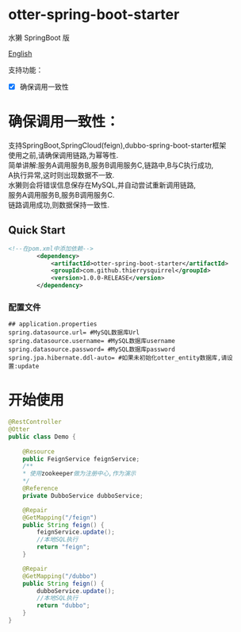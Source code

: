 # otter-spring-boot-starter

水獭   SpringBoot 版  

[English](./README.md)  

支持功能：  
- [x] 确保调用一致性  

# 确保调用一致性：  
  支持SpringBoot,SpringCloud(feign),dubbo-spring-boot-starter框架  
  使用之前,请确保调用链路,为幂等性.   
  简单讲解:服务A调用服务B,服务B调用服务C,链路中,B与C执行成功,  
  A执行异常,这时则出现数据不一致.    
  水獭则会将错误信息保存在MySQL,并自动尝试重新调用链路,  
  服务A调用服务B,服务B调用服务C.    
  链路调用成功,则数据保持一致性.    
  
## Quick Start  

```xml
<!--在pom.xml中添加依赖-->
        <dependency>
            <artifactId>otter-spring-boot-starter</artifactId>
            <groupId>com.github.thierrysquirrel</groupId>
            <version>1.0.0-RELEASE</version>
        </dependency>
```  

 ### 配置文件  
 
 ```properties
 ## application.properties
spring.datasource.url= #MySQL数据库Url
spring.datasource.username= #MySQL数据库username
spring.datasource.password= #MySQL数据库password
spring.jpa.hibernate.ddl-auto= #如果未初始化otter_entity数据库,请设置:update
 ```  

# 开始使用  

```java
@RestController
@Otter
public class Demo {
	
    @Resource
	public FeignService feignService;
    /**
    * 使用zookeeper做为注册中心,作为演示
    */
	@Reference
	private DubboService dubboService;

	@Repair
	@GetMapping("/feign")
	public String feign() {
        feignService.update();
        //本地SQL执行
		return "feign";
	}

    @Repair
	@GetMapping("/dubbo")
	public String feign() {
        dubboService.update();
        //本地SQL执行
		return "dubbo";
	}
}
```